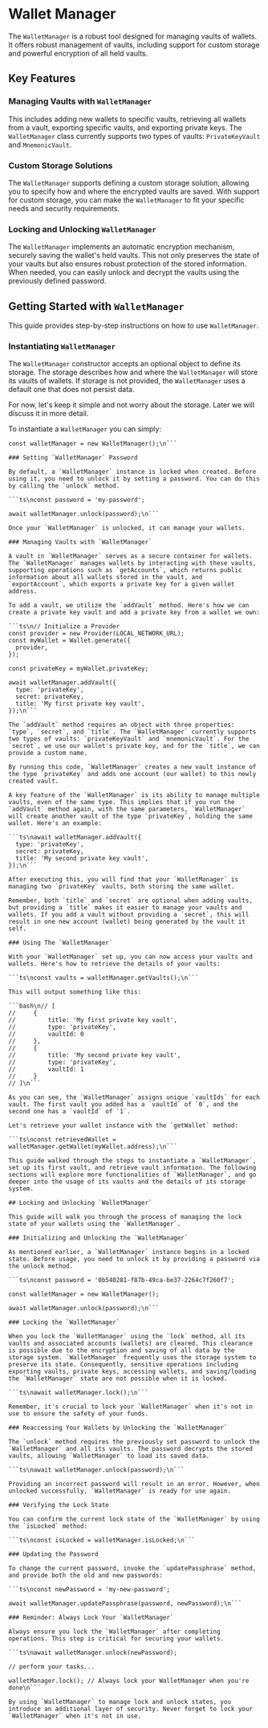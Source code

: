 # Wallet Manager

The `WalletManager` is a robust tool designed for managing vaults of wallets. It offers robust management of vaults, including support for custom storage and powerful encryption of all held vaults.

## Key Features

### Managing Vaults with `WalletManager`

This includes adding new wallets to specific vaults, retrieving all wallets from a vault, exporting specific vaults, and exporting private keys. The `WalletManager` class currently supports two types of vaults: `PrivateKeyVault` and `MnemonicVault`.

### Custom Storage Solutions

The `WalletManager` supports defining a custom storage solution, allowing you to specify how and where the encrypted vaults are saved. With support for custom storage, you can make the `WalletManager` to fit your specific needs and security requirements.

### Locking and Unlocking `WalletManager`

The `WalletManager` implements an automatic encryption mechanism, securely saving the wallet's held vaults. This not only preserves the state of your vaults but also ensures robust protection of the stored information. When needed, you can easily unlock and decrypt the vaults using the previously defined password.

## Getting Started with `WalletManager`

This guide provides step-by-step instructions on how to use `WalletManager`.

### Instantiating `WalletManager`

The `WalletManager` constructor accepts an optional object to define its storage. The storage describes how and where the `WalletManager` will store its vaults of wallets. If storage is not provided, the `WalletManager` uses a default one that does not persist data.

For now, let's keep it simple and not worry about the storage. Later we will discuss it in more detail.

To instantiate a `WalletManager` you can simply:

```ts\n// Initialize a WalletManager
const walletManager = new WalletManager();\n```

### Setting `WalletManager` Password

By default, a `WalletManager` instance is locked when created. Before using it, you need to unlock it by setting a password. You can do this by calling the `unlock` method.

```ts\nconst password = 'my-password';

await walletManager.unlock(password);\n```

Once your `WalletManager` is unlocked, it can manage your wallets.

### Managing Vaults with `WalletManager`

A vault in `WalletManager` serves as a secure container for wallets. The `WalletManager` manages wallets by interacting with these vaults, supporting operations such as `getAccounts`, which returns public information about all wallets stored in the vault, and `exportAccount`, which exports a private key for a given wallet address.

To add a vault, we utilize the `addVault` method. Here's how we can create a private key vault and add a private key from a wallet we own:

```ts\n// Initialize a Provider
const provider = new Provider(LOCAL_NETWORK_URL);
const myWallet = Wallet.generate({
  provider,
});

const privateKey = myWallet.privateKey;

await walletManager.addVault({
  type: 'privateKey',
  secret: privateKey,
  title: 'My first private key vault',
});\n```

The `addVault` method requires an object with three properties: `type`, `secret`, and `title`. The `WalletManager` currently supports two types of vaults: `privateKeyVault` and `mnemonicVault`. For the `secret`, we use our wallet's private key, and for the `title`, we can provide a custom name.

By running this code, `WalletManager` creates a new vault instance of the type `privateKey` and adds one account (our wallet) to this newly created vault.

A key feature of the `WalletManager` is its ability to manage multiple vaults, even of the same type. This implies that if you run the `addVault` method again, with the same parameters, `WalletManager` will create another vault of the type `privateKey`, holding the same wallet. Here's an example:

```ts\nawait walletManager.addVault({
  type: 'privateKey',
  secret: privateKey,
  title: 'My second private key vault',
});\n```

After executing this, you will find that your `WalletManager` is managing two `privateKey` vaults, both storing the same wallet.

Remember, both `title` and `secret` are optional when adding vaults, but providing a `title` makes it easier to manage your vaults and wallets. If you add a vault without providing a `secret`, this will result in one new account (wallet) being generated by the vault it self.

### Using The `WalletManager`

With your `WalletManager` set up, you can now access your vaults and wallets. Here's how to retrieve the details of your vaults:

```ts\nconst vaults = walletManager.getVaults();\n```

This will output something like this:

```bash\n// [
//     {
//         title: 'My first private key vault',
//         type: 'privateKey',
//         vaultId: 0
//     },
//     {
//         title: 'My second private key vault',
//         type: 'privateKey',
//         vaultId: 1
//     }
// ]\n```

As you can see, the `WalletManager` assigns unique `vaultIds` for each vault. The first vault you added has a `vaultId` of `0`, and the second one has a `vaultId` of `1`.

Let's retrieve your wallet instance with the `getWallet` method:

```ts\nconst retrievedWallet = walletManager.getWallet(myWallet.address);\n```

This guide walked through the steps to instantiate a `WalletManager`, set up its first vault, and retrieve vault information. The following sections will explore more functionalities of `WalletManager`, and go deeper into the usage of its vaults and the details of its storage system.

## Locking and Unlocking `WalletManager`

This guide will walk you through the process of managing the lock state of your wallets using the `WalletManager`.

### Initializing and Unlocking the `WalletManager`

As mentioned earlier, a `WalletManager` instance begins in a locked state. Before usage, you need to unlock it by providing a password via the unlock method.

```ts\nconst password = '0b540281-f87b-49ca-be37-2264c7f260f7';

const walletManager = new WalletManager();

await walletManager.unlock(password);\n```

### Locking the `WalletManager`

When you lock the `WalletManager` using the `lock` method, all its vaults and associated accounts (wallets) are cleared. This clearance is possible due to the encryption and saving of all data by the storage system. `WalletManager` frequently uses the storage system to preserve its state. Consequently, sensitive operations including exporting vaults, private keys, accessing wallets, and saving/loading the `WalletManager` state are not possible when it is locked.

```ts\nawait walletManager.lock();\n```

Remember, it's crucial to lock your `WalletManager` when it's not in use to ensure the safety of your funds.

### Reaccessing Your Wallets by Unlocking the `WalletManager`

The `unlock` method requires the previously set password to unlock the `WalletManager` and all its vaults. The password decrypts the stored vaults, allowing `WalletManager` to load its saved data.

```ts\nawait walletManager.unlock(password);\n```

Providing an incorrect password will result in an error. However, when unlocked successfully, `WalletManager` is ready for use again.

### Verifying the Lock State

You can confirm the current lock state of the `WalletManager` by using the `isLocked` method:

```ts\nconst isLocked = walletManager.isLocked;\n```

### Updating the Password

To change the current password, invoke the `updatePassphrase` method, and provide both the old and new passwords:

```ts\nconst newPassword = 'my-new-password';

await walletManager.updatePassphrase(password, newPassword);\n```

### Reminder: Always Lock Your `WalletManager`

Always ensure you lock the `WalletManager` after completing operations. This step is critical for securing your wallets.

```ts\nawait walletManager.unlock(newPassword);

// perform your tasks...

walletManager.lock(); // Always lock your WalletManager when you're done\n```

By using `WalletManager` to manage lock and unlock states, you introduce an additional layer of security. Never forget to lock your `WalletManager` when it's not in use.
